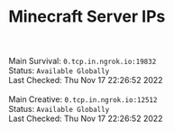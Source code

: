 
# Minecraft Server IPs

</br></br>Main Survival: `0.tcp.in.ngrok.io:19832` </br> Status: `Available Globally` </br> Last Checked: Thu Nov 17 22:26:52 2022
</br></br>Main Creative: `0.tcp.in.ngrok.io:12512` </br> Status: `Available Globally` </br> Last Checked: Thu Nov 17 22:26:52 2022
